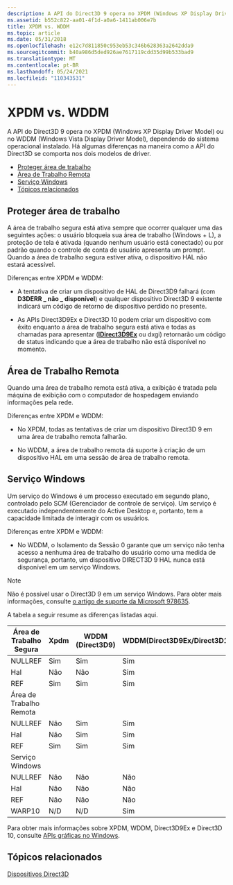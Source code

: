 ```yaml
---
description: A API do Direct3D 9 opera no XPDM (Windows XP Display Driver Model) ou no WDDM (Windows Vista Display Driver Model), dependendo do sistema operacional instalado.
ms.assetid: b552c822-aa01-4f1d-a0a6-1411ab006e7b
title: XPDM vs. WDDM
ms.topic: article
ms.date: 05/31/2018
ms.openlocfilehash: e12c7d811850c953eb53c346b628363a2642dda9
ms.sourcegitcommit: b40a986d5ded926ae7617119cdd35d99b533bad9
ms.translationtype: MT
ms.contentlocale: pt-BR
ms.lasthandoff: 05/24/2021
ms.locfileid: "110343531"
---
```

# <a name="xpdm-vs-wddm"></a>XPDM vs. WDDM

A API do Direct3D 9 opera no XPDM (Windows XP Display Driver Model) ou no WDDM (Windows Vista Display Driver Model), dependendo do sistema operacional instalado. Há algumas diferenças na maneira como a API do Direct3D se comporta nos dois modelos de driver.

-   [Proteger área de trabalho](#secure-desktop)
-   [Área de Trabalho Remota](#remote-desktop)
-   [Serviço Windows](#windows-service)
-   [Tópicos relacionados](#related-topics)

## <a name="secure-desktop"></a>Proteger área de trabalho

A área de trabalho segura está ativa sempre que ocorrer qualquer uma das seguintes ações: o usuário bloqueia sua área de trabalho (Windows + L), a proteção de tela é ativada (quando nenhum usuário está conectado) ou por padrão quando o controle de conta de usuário apresenta um prompt. Quando a área de trabalho segura estiver ativa, o dispositivo HAL não estará acessível.

Diferenças entre XPDM e WDDM:

- A tentativa de criar um dispositivo de HAL de Direct3D9 falhará (com **D3DERR \_ não \_ disponível**) e qualquer dispositivo Direct3D 9 existente indicará um código de retorno de dispositivo perdido no presente.

- As APIs Direct3D9Ex e Direct3D 10 podem criar um dispositivo com êxito enquanto a área de trabalho segura está ativa e todas as chamadas para apresentar ([**IDirect3D9Ex**](/windows/desktop/api/d3d9/nn-d3d9-idirect3d9ex) ou dxgi) retornarão um código de status indicando que a área de trabalho não está disponível no momento.



 

## <a name="remote-desktop"></a>Área de Trabalho Remota

Quando uma área de trabalho remota está ativa, a exibição é tratada pela máquina de exibição com o computador de hospedagem enviando informações pela rede.

Diferenças entre XPDM e WDDM:

- No XPDM, todas as tentativas de criar um dispositivo Direct3D 9 em uma área de trabalho remota falharão.

- No WDDM, a área de trabalho remota dá suporte à criação de um dispositivo HAL em uma sessão de área de trabalho remota.



 

## <a name="windows-service"></a>Serviço Windows

Um serviço do Windows é um processo executado em segundo plano, controlado pelo SCM (Gerenciador de controle de serviço). Um serviço é executado independentemente do Active Desktop e, portanto, tem a capacidade limitada de interagir com os usuários.

Diferenças entre XPDM e WDDM:

- No WDDM, o Isolamento da Sessão 0 garante que um serviço não tenha acesso a nenhuma área de trabalho do usuário como uma medida de segurança, portanto, um dispositivo DIRECT3D 9 HAL nunca está disponível em um serviço Windows.



 

> [!Note]  
> Não é possível usar o Direct3D 9 em um serviço Windows. Para obter mais informações, consulte [o artigo de suporte da Microsoft 978635](https://support.microsoft.com/kb/978635).

 


A tabela a seguir resume as diferenças listadas aqui.



| Área de Trabalho Segura | Xpdm | WDDM (Direct3D9) | WDDM(Direct3D9Ex/Direct3D10) |
|-----------------|------|------------------|------------------------------|
| NULLREF         | Sim  | Sim              | Sim                          |
| Hal             | Não   | Não               | Sim                          |
| REF             | Sim  | Sim              | Sim                          |
| Área de Trabalho Remota  |      |                  |                              |
| NULLREF         | Não   | Sim              | Sim                          |
| Hal             | Não   | Sim              | Sim                          |
| REF             | Sim  | Sim              | Sim                          |
| Serviço Windows |      |                  |                              |
| NULLREF         | Não   | Não               | Não                           |
| Hal             | Não   | Não               | Não                           |
| REF             | Não   | Não               | Não                           |
| WARP10          | N/D  | N/D              | Sim                          |



 

Para obter mais informações sobre XPDM, WDDM, Direct3D9Ex e Direct3D 10, consulte [APIs gráficas no Windows](../direct3darticles/graphics-apis-in-windows-vista.md).

## <a name="related-topics"></a>Tópicos relacionados

<dl> <dt>

[Dispositivos Direct3D](direct3d-devices.md)
</dt> </dl>

 

 
